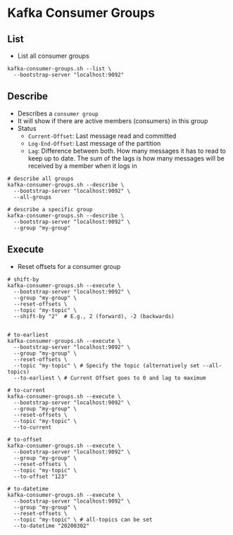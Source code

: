 # Kafka Consumer Groups

## List

- List all consumer groups

```shell
kafka-consumer-groups.sh --list \
  --bootstrap-server "localhost:9092"
```

## Describe

- Describes a `consumer group`
- It will show if there are active members (consumers) in this group
- Status
  - `Current-Offset`: Last message read and committed
  - `Log-End-Offset`: Last message of the partition
  - `Lag`: Difference between both. How many messages it has to read to keep up to date. The sum of the lags is how many messages will be received by a member when it logs in

```shell
# describe all groups
kafka-consumer-groups.sh --describe \
  --bootstrap-server "localhost:9092" \
  --all-groups

# describe a specific group
kafka-consumer-groups.sh --describe \
  --bootstrap-server "localhost:9092" \
  --group "my-group"
```

## Execute

- Reset offsets for a consumer group

```shell
# shift-by
kafka-consumer-groups.sh --execute \
  --bootstrap-server "localhost:9092" \
  --group "my-group" \
  --reset-offsets \
  --topic "my-topic" \
  --shift-by "2"  # E.g., 2 (forward), -2 (backwards)


# to-earliest
kafka-consumer-groups.sh --execute \
  --bootstrap-server "localhost:9092" \
  --group "my-group" \
  --reset-offsets \
  --topic "my-topic" \ # Specify the topic (alternatively set --all-topics)
  --to-earliest \ # Current Offset goes to 0 and lag to maximum

# to-current
kafka-consumer-groups.sh --execute \
  --bootstrap-server "localhost:9092" \
  --group "my-group" \
  --reset-offsets \
  --topic "my-topic" \
  --to-current

# to-offset
kafka-consumer-groups.sh --execute \
  --bootstrap-server "localhost:9092" \
  --group "my-group" \
  --reset-offsets \
  --topic "my-topic" \
  --to-offset "123"

# to-datetime
kafka-consumer-groups.sh --execute \
  --bootstrap-server "localhost:9092" \
  --group "my-group" \
  --reset-offsets \
  --topic "my-topic" \ # all-topics can be set
  --to-datetime "20200302"
```
